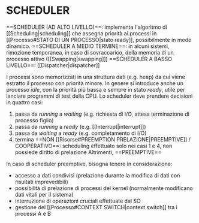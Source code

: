 # SCHEDULER
==SCHEDULER (AD ALTO LIVELLO)==: implementa l'algoritmo di [[Scheduling|scheduling]] che assegna priorità ai processi in [[Processo#STATO DI UN PROCESSO|stato ready]], possibilmente in modo dinamico.
==SCHEDULER A MEDIO TERMINE==: in alcuni sistemi, rimozione temporanea, in caso di sovraccarico, della memoria di un processo attivo ([[Swapping|swapping]])
==SCHEDULER A BASSO LIVELLO==: [[Dispatcher|dispatcher]]

I processi sono memorizzati in una struttura dati (e.g. heap) da cui viene estratto il processo con priorità minore.
In genere si introduce anche un processo _idle_, con la priorità più bassa e sempre in stato _ready_, utile per lanciare programmi di test della CPU.
Lo scheduler deve prendere decisioni in quattro casi:
1. passa da _running_ a _waiting_ (e.g. richiesta di I/O, attesa terminazione di processo figlio)
2. passa da _running_ a _ready_ (e.g. [[Interrupt|interrupt]])
3. passa da _waiting_ a _ready_ (e.g. completamento di I/O)
4. termina
==NON [[Risorse#PREEMPTION PRELAZIONE|PREEMPTIVE]] / COOPERATIVO==: scheduling effettuato solo nei casi 1 e 4, non possiede diritto di prelazione
Altrimenti, ==PREEMPTIVE==

In caso di scheduler preemptive, bisogna tenere in considerazione:
- accesso a dati condivisi (prelazione durante la modifica di dati con risultati imprevedibili)
- possibilità di prelazione di processi del kernel (normalmente modificano dati vitali per il sistema)
- interruzione di operazioni cruciali effettuate dal SO
- gestione del [[Processo#CONTEXT SWITCH|context switch]] tra i processi A e B